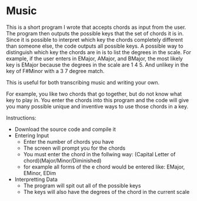 # Music

This is a short program I wrote that accepts chords as input from the user. 
The program then outputs the possible keys that the set of chords it is in. 
Since it is possible to interpret which key the chords completely different than someone else, the code outputs all possible keys. 
A possible way to distinguish which key the chords are in is to list the degrees in the scale.
For example, if the user enters in EMajor, AMajor, and BMajor, the most likely key is EMajor because the degrees in the scale are 1 4 5. And unlikey in the key of F#Minor with a 3 7 degree match.

This is useful for both transcribing music and writing your own. 

For example, you like two chords that go together, but do not know what key to play in. You enter the chords into this program and the code will give you many possible unique and inventive ways to use those chords in a key.


Instructions:
- Download the source code and compile it
- Entering Input
  - Enter the number of chords you have
  - The screen will prompt you for the chords
  - You must enter the chord in the follwing way: (Capital Letter of chord)(Major/Minor/Diminished)
  - for example all forms of the e chord would be entered like: EMajor, EMinor, EDim 
- Interpretting Data
  - The program will spit out all of the possible keys
  - The keys will also have the degrees of the chord in the current scale
  
